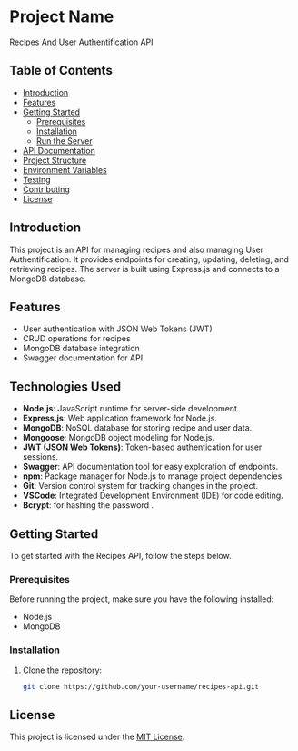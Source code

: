 # Project Name

Recipes And User Authentification API

## Table of Contents

- [Introduction](#introduction)
- [Features](#features)
- [Getting Started](#getting-started)
  - [Prerequisites](#prerequisites)
  - [Installation](#installation)
  - [Run the Server](#run-the-server)
- [API Documentation](#api-documentation)
- [Project Structure](#project-structure)
- [Environment Variables](#environment-variables)
- [Testing](#testing)
- [Contributing](#contributing)
- [License](#license)

## Introduction

This project is an API for managing recipes and also managing User Authentification. It provides endpoints for creating, updating, deleting, and retrieving recipes. The server is built using Express.js and connects to a MongoDB database.

## Features

- User authentication with JSON Web Tokens (JWT)
- CRUD operations for recipes
- MongoDB database integration
- Swagger documentation for API
## Technologies Used

- **Node.js**: JavaScript runtime for server-side development.
- **Express.js**: Web application framework for Node.js.
- **MongoDB**: NoSQL database for storing recipe and user data.
- **Mongoose**: MongoDB object modeling for Node.js.
- **JWT (JSON Web Tokens)**: Token-based authentication for user sessions.
- **Swagger**: API documentation tool for easy exploration of endpoints.
- **npm**: Package manager for Node.js to manage project dependencies.
- **Git**: Version control system for tracking changes in the project.
- **VSCode**: Integrated Development Environment (IDE) for code editing.
- **Bcrypt**: for hashing the password .



## Getting Started

To get started with the Recipes API, follow the steps below.

### Prerequisites

Before running the project, make sure you have the following installed:

- Node.js
- MongoDB

### Installation

1. Clone the repository:

   ```bash
   git clone https://github.com/your-username/recipes-api.git

## License
This project is licensed under the [MIT License](LICENSE).
